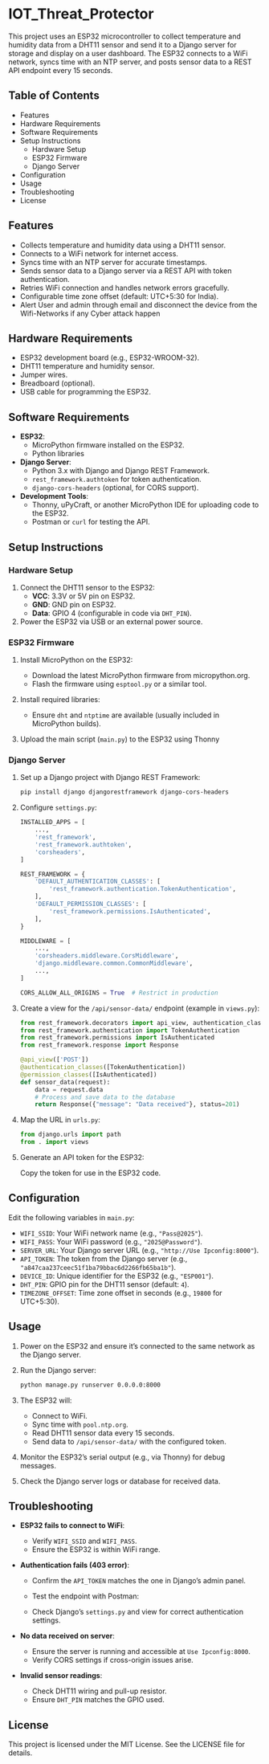 # IOT_Threat_Protector
This project uses an ESP32 microcontroller to collect temperature and humidity data from a DHT11 sensor and send it to a Django server for storage and display on a user dashboard. The ESP32 connects to a WiFi network, syncs time with an NTP server, and posts sensor data to a REST API endpoint every 15 seconds.

## Table of Contents

- Features
- Hardware Requirements
- Software Requirements
- Setup Instructions
  - Hardware Setup
  - ESP32 Firmware
  - Django Server
- Configuration
- Usage
- Troubleshooting
- License

## Features

- Collects temperature and humidity data using a DHT11 sensor.
- Connects to a WiFi network for internet access.
- Syncs time with an NTP server for accurate timestamps.
- Sends sensor data to a Django server via a REST API with token authentication.
- Retries WiFi connection and handles network errors gracefully.
- Configurable time zone offset (default: UTC+5:30 for India).
- Alert User and admin through email and disconnect the device from the Wifi-Networks if any Cyber attack happen

## Hardware Requirements

- ESP32 development board (e.g., ESP32-WROOM-32).
- DHT11 temperature and humidity sensor.
- Jumper wires.
- Breadboard (optional).
- USB cable for programming the ESP32.

## Software Requirements

- **ESP32**:
  - MicroPython firmware installed on the ESP32.
  - Python libraries
- **Django Server**:
  - Python 3.x with Django and Django REST Framework.
  - `rest_framework.authtoken` for token authentication.
  - `django-cors-headers` (optional, for CORS support).
- **Development Tools**:
  - Thonny, uPyCraft, or another MicroPython IDE for uploading code to the ESP32.
  - Postman or `curl` for testing the API.

## Setup Instructions

### Hardware Setup

1. Connect the DHT11 sensor to the ESP32:
   - **VCC**: 3.3V or 5V pin on ESP32.
   - **GND**: GND pin on ESP32.
   - **Data**: GPIO 4 (configurable in code via `DHT_PIN`).
2. Power the ESP32 via USB or an external power source.

### ESP32 Firmware

1. Install MicroPython on the ESP32:

   - Download the latest MicroPython firmware from micropython.org.
   - Flash the firmware using `esptool.py` or a similar tool.

2. Install required libraries:

   - Ensure `dht` and `ntptime` are available (usually included in MicroPython builds).

3. Upload the main script (`main.py`) to the ESP32 using Thonny 

### Django Server

1. Set up a Django project with Django REST Framework:

   ```bash
   pip install django djangorestframework django-cors-headers
   ```

2. Configure `settings.py`:

   ```python
   INSTALLED_APPS = [
       ...,
       'rest_framework',
       'rest_framework.authtoken',
       'corsheaders',
   ]
   
   REST_FRAMEWORK = {
       'DEFAULT_AUTHENTICATION_CLASSES': [
           'rest_framework.authentication.TokenAuthentication',
       ],
       'DEFAULT_PERMISSION_CLASSES': [
           'rest_framework.permissions.IsAuthenticated',
       ],
   }
   
   MIDDLEWARE = [
       ...,
       'corsheaders.middleware.CorsMiddleware',
       'django.middleware.common.CommonMiddleware',
       ...,
   ]
   
   CORS_ALLOW_ALL_ORIGINS = True  # Restrict in production
   ```

3. Create a view for the `/api/sensor-data/` endpoint (example in `views.py`):

   ```python
   from rest_framework.decorators import api_view, authentication_classes, permission_classes
   from rest_framework.authentication import TokenAuthentication
   from rest_framework.permissions import IsAuthenticated
   from rest_framework.response import Response
   
   @api_view(['POST'])
   @authentication_classes([TokenAuthentication])
   @permission_classes([IsAuthenticated])
   def sensor_data(request):
       data = request.data
       # Process and save data to the database
       return Response({"message": "Data received"}, status=201)
   ```

4. Map the URL in `urls.py`:

   ``` python
   from django.urls import path
   from . import views
   
   ```

5. Generate an API token for the ESP32:

   Copy the token for use in the ESP32 code.

## Configuration

Edit the following variables in `main.py`:

- `WIFI_SSID`: Your WiFi network name (e.g., `"Pass@2025"`).
- `WIFI_PASS`: Your WiFi password (e.g., `"2025@Password"`).
- `SERVER_URL`: Your Django server URL (e.g., `"http://Use Ipconfig:8000"`).
- `API_TOKEN`: The token from the Django server (e.g., `"a847caa237ceec51f1ba79bbac6d2266fb65ba1b"`).
- `DEVICE_ID`: Unique identifier for the ESP32 (e.g., `"ESP001"`).
- `DHT_PIN`: GPIO pin for the DHT11 sensor (default: `4`).
- `TIMEZONE_OFFSET`: Time zone offset in seconds (e.g., `19800` for UTC+5:30).

## Usage

1. Power on the ESP32 and ensure it’s connected to the same network as the Django server.

2. Run the Django server:

   ```bash
   python manage.py runserver 0.0.0.0:8000
   ```

3. The ESP32 will:

   - Connect to WiFi.
   - Sync time with `pool.ntp.org`.
   - Read DHT11 sensor data every 15 seconds.
   - Send data to `/api/sensor-data/` with the configured token.

4. Monitor the ESP32’s serial output (e.g., via Thonny) for debug messages.

5. Check the Django server logs or database for received data.

## Troubleshooting

- **ESP32 fails to connect to WiFi**:

  - Verify `WIFI_SSID` and `WIFI_PASS`.
  - Ensure the ESP32 is within WiFi range.

- **Authentication fails (403 error)**:

  - Confirm the `API_TOKEN` matches the one in Django’s admin panel.

  - Test the endpoint with Postman:

  - Check Django’s `settings.py` and view for correct authentication settings.

- **No data received on server**:

  - Ensure the server is running and accessible at `Use Ipconfig:8000`.
  - Verify CORS settings if cross-origin issues arise.

- **Invalid sensor readings**:

  - Check DHT11 wiring and pull-up resistor.
  - Ensure `DHT_PIN` matches the GPIO used.

## License

This project is licensed under the MIT License. See the LICENSE file for details.
